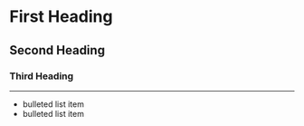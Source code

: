# First Heading

## Second Heading

### Third Heading

---

* bulleted list item
* bulleted list item

